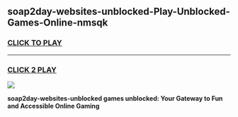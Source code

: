 
## soap2day-websites-unblocked-Play-Unblocked-Games-Online-nmsqk
<h3>
<a href="https://premium76.site?title=soap2day-websites-unblocked&ref=25A">CLICK TO PLAY</a></h3>
<hr>

<h3>
<a href="https://premium76.site?title=soap2day-websites-unblocked&ref=25A">CLICK 2 PLAY</a>
  
</h3>

<a href="https://premium76.site?title=soap2day-websites-unblocked&ref=25A"><img src="https://clearcache.store/games.png"></a>


**soap2day-websites-unblocked games unblocked: Your Gateway to Fun and Accessible Online Gaming**
